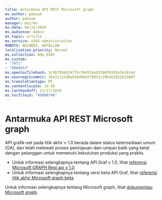 ```yaml
---
title: Antarmuka API REST Microsoft graph
ms.author: pebaum
author: pebaum
manager: mnirke
ms.date: 04/21/2020
ms.audience: Admin
ms.topic: article
ms.service: o365-administration
ROBOTS: NOINDEX, NOFOLLOW
localization_priority: Normal
ms.collection: Adm_O365
ms.custom:
- "7071"
- "9004013"
ms.openlocfilehash: 3c9bf956624775c394534ab150d39193e5e10144
ms.sourcegitcommit: 35e2c122d8a838d98d1f0851c29b16282261580f
ms.translationtype: MT
ms.contentlocale: id-ID
ms.lasthandoff: 11/17/2020
ms.locfileid: "49088748"
---
```

# <a name="microsoft-graph-rest-api-interface"></a>Antarmuka API REST Microsoft graph

API grafik-set pada titik akhir v 1.0 berada dalam status ketersediaan umum (GA), dan telah melewati proses peninjauan-dan-umpan balik yang ketat dengan pelanggan untuk memenuhi kebutuhan produksi yang praktis.

- Untuk informasi selengkapnya tentang API Graf v 1.0, lihat [referensi Microsoft GRAPH Rest api v 1.0](https://docs.microsoft.com/graph/api/overview?toc=.%2Fref%2Ftoc.json&view=graph-rest-1.0). 
- Untuk informasi selengkapnya tentang versi beta API Graf, lihat [referensi titik akhir Microsoft graph beta](https://docs.microsoft.com/graph/api/overview?toc=.%2Fref%2Ftoc.json&view=graph-rest-beta).

Untuk informasi selengkapnya tentang Microsoft graph, lihat [dokumentasi Microsoft graph](https://docs.microsoft.com/graph/).


